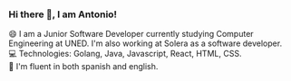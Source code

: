 ### Hi there 👋, I am Antonio!  

<!--
**antoniorl01/antoniorl01** is a ✨ _special_ ✨ repository because its `README.md` (this file) appears on your GitHub profile.

Here are some ideas to get you started:

- 🔭 I’m currently working on ...
- 🌱 I’m currently learning ...
- 👯 I’m looking to collaborate on ...
- 🤔 I’m looking for help with ...
- 💬 Ask me about ...
- 📫 How to reach me: ...
- 😄 Pronouns: ...
- ⚡ Fun fact: ...
-->


😄 I am a Junior Software Developer currently studying Computer Engineering at UNED. I'm also working at Solera as a software developer.  
💻 Technologies: Golang, Java, Javascript, React, HTML, CSS.  
💬 I'm fluent in both spanish and english.

